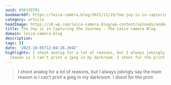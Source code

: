 ```yaml
---
uuid: 656130791
bookmarkOf: https://leica-camera.blog/2021/11/19/the-joy-is-in-capturing-the-journey/
category: article
headImage: https://i0.wp.com/leica-camera.blog/wp-content/uploads/anabele-58.jpg?w=296&h=472&ssl=1
title: The Joy is in Capturing the Journey - The Leica camera Blog
domain: leica-camera.blog
description:
tags: []
date: '2023-10-05T12:04:28.394Z'
highlights: I shoot analog for a lot of reasons, but I always jokingly say the main
  reason is I can’t print a jpeg in my darkroom. I shoot for the print.
---
```




> I shoot analog for a lot of reasons, but I always jokingly say the main reason is I can’t print a jpeg in my darkroom. I shoot for the print.
